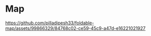 <h1>Map</h1>


https://github.com/pilladipesh33/foldable-map/assets/99866329/84768c02-ce59-45c9-a47d-e16221021927
